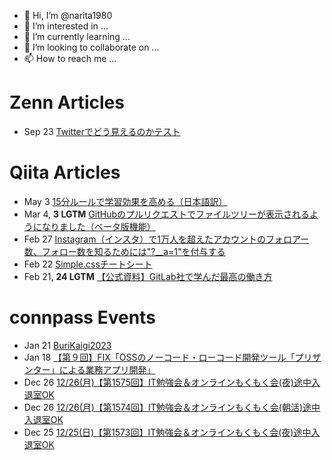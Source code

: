 - 👋 Hi, I’m @narita1980
- 👀 I’m interested in ...
- 🌱 I’m currently learning ...
- 💞️ I’m looking to collaborate on ...
- 📫 How to reach me ...

# Zenn Articles

<!-- profile updater begin: zenn -->
- Sep 23 [Twitterでどう見えるのかテスト](https://zenn.dev/narita1980/articles/cbb21f8d7f785752d6ac)
<!-- profile updater end: zenn -->

# Qiita Articles

<!-- profile updater begin: qiita -->
- May 3 [15分ルールで学習効果を高める（日本語訳）](https://qiita.com/narita1980/items/d0ad5246344fc6e4380f)
- Mar 4, **3 LGTM** [GitHubのプルリクエストでファイルツリーが表示されるようになりました（ベータ版機能）](https://qiita.com/narita1980/items/bee2c5232342a51e0415)
- Feb 27 [Instagram（インスタ）で1万人を超えたアカウントのフォロアー数、フォロー数を知るためには"?__a=1"を付与する](https://qiita.com/narita1980/items/630b7014fa893461b991)
- Feb 22 [Simple.cssチートシート](https://qiita.com/narita1980/items/fd2ccf0e91944aab9fd5)
- Feb 21, **24 LGTM** [【公式資料】GitLab社で学んだ最高の働き方](https://qiita.com/narita1980/items/d7d142c2bb6312cb9ad6)
<!-- profile updater end: qiita -->

# connpass Events

<!-- profile updater begin: connpass -->
- Jan 21 [BuriKaigi2023](https://toyama-eng.connpass.com/event/265774/)
- Jan 18 [【第９回】FIX「OSSのノーコード・ローコード開発ツール「プリザンター」による業務アプリ開発」](https://fix.connpass.com/event/269801/)
- Dec 26 [12/26(月)【第1575回】IT勉強会＆オンラインもくもく会(夜)途中入退室OK](https://no-genre-mokumoku.connpass.com/event/269926/)
- Dec 26 [12/26(月)【第1574回】IT勉強会＆オンラインもくもく会(朝活)途中入退室OK](https://no-genre-mokumoku.connpass.com/event/269924/)
- Dec 25 [12/25(日)【第1573回】IT勉強会＆オンラインもくもく会(夜)途中入退室OK](https://no-genre-mokumoku.connpass.com/event/269925/)
<!-- profile updater end: connpass -->

<!---
narita1980/narita1980 is a ✨ special ✨ repository because its `README.md` (this file) appears on your GitHub profile.
You can click the Preview link to take a look at your changes.
--->
